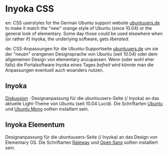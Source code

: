 # Inyoka CSS
en: CSS userstyles for the German Ubuntu support website [ubuntuuers.de](http://ubuntuusers.de) to make it match the "new" orange style of Ubuntu (since 10.04) or the general look of elementary. Some day those could be used elsewhere when (or rather if) Inyoka, the underlying software, gets *liberated*.

de: CSS-Anpassungen für die Ubuntu-Supportseite [ubuntuuers.de](http://ubuntuusers.de) um sie der "neuen" orangenen Designsprache von Ubuntu (seit 10.04) oder dem allgemeinen Design von elementary anzupassen. Wenn (oder wohl eher falls) die Portalsoftware Inyoka eines Tages *befreit* wird könnte man die Anpassungen eventuell auch woanders nutzen.

## Inyoka
[Diskussion](http://forum.ubuntuusers.de/topic/licht-auch-bei-ubuntuusers-de-und-standard-fo/) · Designanpassung für die ubuntuusers-Seite (/ Inyoka) an das aktuelle Light-Theme von Ubuntu (seit 10.04 Lucid). Die Schriftarten [Ubuntu](http://www.google.com/fonts/specimen/Ubuntu) und [Ubuntu Mono](http://www.google.com/fonts/specimen/Ubuntu+Mono) sollten installiert sein. 

## Inyoka Elementum
Designanpassung für die ubuntuusers-Seite (/ Inyoka) an das Design von Elementary OS. Die Schriftarten [Raleway](http://www.google.com/fonts/specimen/Raleway) und [Open Sans](http://www.google.com/fonts/specimen/Open+Sans) sollten installiert sein.

